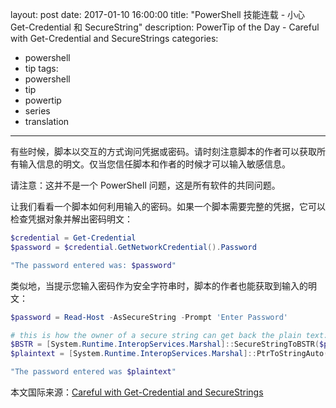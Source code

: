 ﻿layout: post
date: 2017-01-10 16:00:00
title: "PowerShell 技能连载 - 小心 Get-Credential 和 SecureString"
description: PowerTip of the Day - Careful with Get-Credential and SecureStrings
categories:
- powershell
- tip
tags:
- powershell
- tip
- powertip
- series
- translation
---
有些时候，脚本以交互的方式询问凭据或密码。请时刻注意脚本的作者可以获取所有输入信息的明文。仅当您信任脚本和作者的时候才可以输入敏感信息。

请注意：这并不是一个 PowerShell 问题，这是所有软件的共同问题。

让我们看看一个脚本如何利用输入的密码。如果一个脚本需要完整的凭据，它可以检查凭据对象并解出密码明文：

```powershell
$credential = Get-Credential
$password = $credential.GetNetworkCredential().Password

"The password entered was: $password"
```

类似地，当提示您输入密码作为安全字符串时，脚本的作者也能获取到输入的明文：

```powershell
$password = Read-Host -AsSecureString -Prompt 'Enter Password'

# this is how the owner of a secure string can get back the plain text:
$BSTR = [System.Runtime.InteropServices.Marshal]::SecureStringToBSTR($password)
$plaintext = [System.Runtime.InteropServices.Marshal]::PtrToStringAuto($BSTR)

"The password entered was $plaintext"
```

<!--more-->
本文国际来源：[Careful with Get-Credential and SecureStrings](http://community.idera.com/powershell/powertips/b/tips/posts/careful-with-get-credential-and-securestrings)
